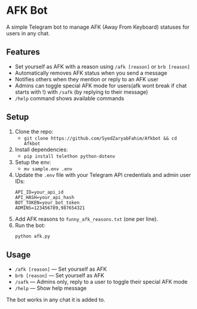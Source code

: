 # AFK Bot

A simple Telegram bot to manage AFK (Away From Keyboard) statuses for users in any chat.

## Features
- Set yourself as AFK with a reason using `/afk [reason]` or `brb [reason]`
- Automatically removes AFK status when you send a message
- Notifies others when they mention or reply to an AFK user
- Admins can toggle special AFK mode for users(afk wont break if chat starts with !) with `/safk` (by replying to their message)
- `/help` command shows available commands

## Setup
1. Clone the repo:
   - `git clone https://github.com/SyedZaryabFahim/Afkbot && cd Afkbot`
2. Install dependencies:
   - `pip install telethon python-dotenv`
3. Setup the env:
   - `mv sample.env .env`
4. Update the `.env` file with your Telegram API credentials and admin user IDs:
   ```env
   API_ID=your_api_id
   API_HASH=your_api_hash
   BOT_TOKEN=your_bot_token
   ADMINS=123456789,987654321
   ```
5. Add AFK reasons to `funny_afk_reasons.txt` (one per line).
6. Run the bot:
   ```sh
   python afk.py
   ```

## Usage
- `/afk [reason]` — Set yourself as AFK
- `brb [reason]` — Set yourself as AFK
- `/safk` — Admins only, reply to a user to toggle their special AFK mode
- `/help` — Show help message

The bot works in any chat it is added to.
